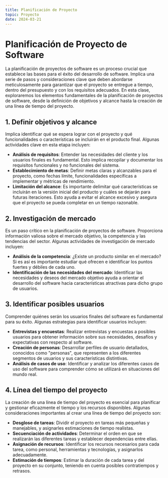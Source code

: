 ```yaml
---
title: Planificación de Proyecto
topic: Proyecto
date: 2024-03-21
---
```


# Planificación de Proyecto de Software

La planificación de proyectos de software es un proceso crucial que establece las bases para el éxito del desarrollo de software. Implica una serie de pasos y consideraciones clave que deben abordarse meticulosamente para garantizar que el proyecto se entregue a tiempo, dentro del presupuesto y con los requisitos adecuados. En esta clase, exploraremos los elementos fundamentales de la planificación de proyectos de software, desde la definición de objetivos y alcance hasta la creación de una línea de tiempo del proyecto.

## 1. Definir objetivos y alcance

Implica identificar qué se espera lograr con el proyecto y qué funcionalidades o características se incluirán en el producto final. Algunas actividades clave en esta etapa incluyen:
- **Análisis de requisitos**: Entender las necesidades del cliente y los usuarios finales es fundamental. Esto implica recopilar y documentar los requisitos funcionales y no funcionales del sistema.
- **Establecimiento de metas**: Definir metas claras y alcanzables para el proyecto, como fechas límite, funcionalidades específicas a implementar y métricas de rendimiento.
- **Limitación del alcance**: Es importante delimitar qué características se incluirán en la versión inicial del producto y cuáles se dejarán para futuras iteraciones. Esto ayuda a evitar el alcance excesivo y asegura que el proyecto se pueda completar en un tiempo razonable.

## 2. Investigación de mercado

Es un paso crítico en la planificación de proyectos de software. Proporciona información valiosa sobre el mercado objetivo, la competencia y las tendencias del sector. Algunas actividades de investigación de mercado incluyen:
- **Análisis de la competencia**: ¿Existe un producto similar en el mercado? Si es así es importante estudiar qué ofrecen e identificar los puntos fuertes y débiles de cada uno.
- **Identificación de las necesidades del mercado**: Identificar las necesidades y deseos del mercado objetivo ayuda a orientar el desarrollo del software hacia características atractivas para dicho grupo de usuarios.

## 3. Identificar posibles usuarios

Comprender quiénes serán los usuarios finales del software es fundamental para su éxito. Algunas estrategias para identificar usuarios incluyen:
- **Entrevistas y encuestas**: Realizar entrevistas y encuestas a posibles usuarios para obtener información sobre sus necesidades, desafíos y expectativas con respecto al software.
- **Creación de personas**: Desarrollar perfiles de usuario detallados, conocidos como "personas", que representen a los diferentes segmentos de usuarios y sus características distintivas.
- **Análisis de casos de uso**: Identificar y analizar los diferentes casos de uso del software para comprender cómo se utilizará en situaciones del mundo real.

## 4. Línea del tiempo del proyecto

La creación de una línea de tiempo del proyecto es esencial para planificar y gestionar eficazmente el tiempo y los recursos disponibles. Algunas consideraciones importantes al crear una línea de tiempo del proyecto son:
- **Desglose de tareas**: Dividir el proyecto en tareas más pequeñas y manejables, y asignarles estimaciones de tiempo realistas.
- **Secuenciación de actividades**: Determinar el orden en que se realizarán las diferentes tareas y establecer dependencias entre ellas.
- **Asignación de recursos**: Identificar los recursos necesarios para cada tarea, como personal, herramientas y tecnologías, y asignarlos adecuadamente.
- **Estimación de tiempos**: Estimar la duración de cada tarea y del proyecto en su conjunto, teniendo en cuenta posibles contratiempos y retrasos.